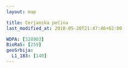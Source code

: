 ```yaml
---
layout: map

title: Cerjanska pećina
last_modified_at: 2018-05-20T21:47:46+02:00

WDPA: [328903]
BioRaS: [259]
geoSrbija:
  L1_183: [140]
---
```

